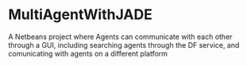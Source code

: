 MultiAgentWithJADE
==================

A Netbeans project where Agents can communicate with each other through a GUI,
including searching agents through the DF service, and comunicating with agents on a different platform
